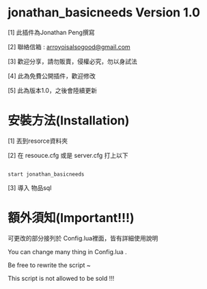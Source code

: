 # jonathan_basicneeds Version 1.0

[1] 此插件為Jonathan Peng撰寫

[2] 聯絡信箱 : arroyoisalsogood@gmail.com

[3] 歡迎分享，請勿販賣，侵權必究，勿以身試法

[4] 此為免費公開插件，歡迎修改

[5] 此為版本1.0，之後會陸續更新


# 安裝方法(Installation)

[1] 丟到resorce資料夾

[2] 在 resouce.cfg 或是 server.cfg 打上以下

``````````````````````````````````````````

start jonathan_basicneeds

```````````````````````````````````````````

[3] 導入 物品sql 


# 額外須知(Important!!!)

可更改的部分接列於 Config.lua裡面，皆有詳細使用說明

You can change many thing in Config.lua .

Be free to rewrite the script ~

This script is not allowed to be sold !!!

